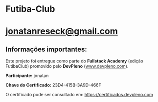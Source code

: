 # Futiba-Club
# jonatanreseck@gmail.com

## Informações importantes:

Este projeto foi entregue como parte do **Fullstack Academy** (edição FutibaClub) promovido pelo **DevPleno** (www.devpleno.com).

**Participante:** jonatan

**Chave do Certificado:** 23D4-415B-3A9D-466F

O certificado pode ser consultado em: https://certificados.devpleno.com